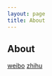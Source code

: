```yaml
---
layout: page
title: About
---
```

## About
[weibo](http://weibo.com/u/2182384477/home?wvr=5)
[zhihu](https://www.zhihu.com/people/youngbye/activities)



